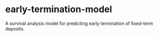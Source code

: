 # early-termination-model
A survival analysis model for predicting early termination of fixed-term deposits.

